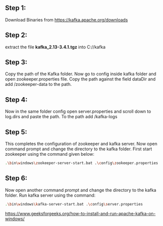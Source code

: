 

## Step 1: 
Download Binaries from https://kafka.apache.org/downloads 

## Step 2: 
extract the file **kafka_2.13-3.4.1.tgz** into C://kafka

## Step 3: 
Copy the path of the Kafka folder. Now go to config inside kafka folder and open zookeeper.properties file. Copy the path against the field dataDir and add /zookeeper-data to the path.

## Step 4:
Now in the same folder config open server.properties and scroll down to log.dirs and paste the path. To the path add /kafka-logs

## Step 5:
This completes the configuration of zookeeper and kafka server. Now open command prompt and change the directory to the kafka folder. First start zookeeper using the command given below:

```bash
.\bin\windows\zookeeper-server-start.bat .\config\zookeeper.properties
```
## Step 6:
Now open another command prompt and change the directory to the kafka folder. Run kafka server using the command:
```bash
.\bin\windows\kafka-server-start.bat .\config\server.properties
```


https://www.geeksforgeeks.org/how-to-install-and-run-apache-kafka-on-windows/